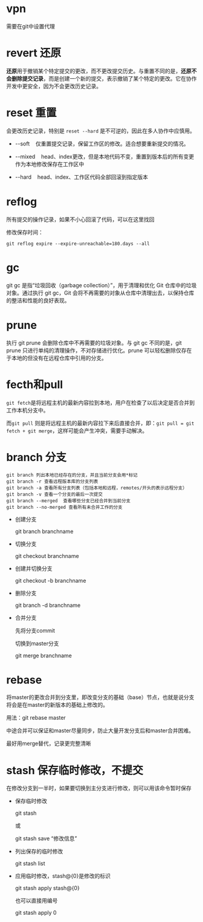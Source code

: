 # vpn

需要在git中设置代理

# revert 还原

**还原**用于撤销某个特定提交的更改，而不更改提交历史。与重置不同的是，**还原不会删除提交记录**，而是创建一个新的提交，表示撤销了某个特定的更改。它在协作开发中更安全，因为不会更改历史记录。

# reset 重置

会更改历史记录，特别是 `reset --hard` 是不可逆的，因此在多人协作中应慎用。

* --soft    仅重置提交记录，保留工作区的修改。适合想要重新提交的情况。

* --mixed    head、index更改，但是本地代码不变，重置到版本后的所有变更作为本地修改保存在工作区中

* --hard    head、index、工作区代码全部回滚到指定版本

# reflog

所有提交的操作记录，如果不小心回滚了代码，可以在这里找回

修改保存时间：

```   
git reflog expire --expire-unreachable=180.days --all
```



# gc

git gc 是指“垃圾回收（garbage collection）”，用于清理和优化 Git 仓库中的垃圾对象。通过执行 git gc，Git 会将不再需要的对象从仓库中清理出去，以保持仓库的整洁和性能的良好表现。

# prune

执行 git prune 会删除仓库中不再需要的垃圾对象。与 git gc 不同的是，git prune 只进行单纯的清理操作，不对存储进行优化。prune 可以轻松删除仅存在于本地的但没有在远程仓库中引用的分支。

# fecth和pull

`git fetch`是将远程主机的最新内容拉到本地，用户在检查了以后决定是否合并到工作本机分支中。

而`git pull` 则是将远程主机的最新内容拉下来后直接合并，即：`git pull = git fetch + git merge`，这样可能会产生冲突，需要手动解决。

# branch 分支

```
git branch 列出本地已经存在的分支，并且当前分支会用*标记
git branch -r 查看远程版本库的分支列表
git branch -a 查看所有分支列表（包括本地和远程，remotes/开头的表示远程分支）
git branch -v 查看一个分支的最后一次提交
git branch --merged  查看哪些分支已经合并到当前分支
git branch --no-merged 查看所有未合并工作的分支
```

* 创建分支
  
  git branch branchname

* 切换分支
  
  git checkout branchname

* 创建并切换分支
  
  git checkout -b branchname

* 删除分支
  
  git branch -d branchname

* 合并分支
  
  先将分支commit
  
  切换到master分支
  
  git merge branchname

# rebase

将master的更改合并到分支里，即改变分支的基础（base）节点，也就是说分支将会是在master的新版本的基础上修改的。

用法：git rebase master

中途合并可以保证和master尽量同步，防止大量开发分支后和master合并困难。

最好用merge替代，记录更完整清晰

# stash 保存临时修改，不提交

在修改分支到一半时，如果要切换到主分支进行修改，则可以用该命令暂时保存

* 保存临时修改
  
  git stash
  
  或
  
  git stash save “修改信息”

* 列出保存的临时修改
  
  git stash list

* 应用临时修改，stash@{0}是修改的标识
  
  git stash apply stash@{0}
  
  也可以直接用编号
  
  git stash apply 0
